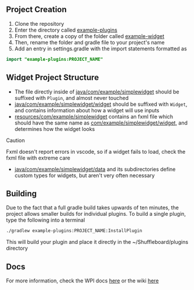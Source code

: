 ## Project Creation
1. Clone the repository
1. Enter the directory called [example-plugins](example-plugins)
1. From there, create a copy of the folder called [example-widget](example-plugins/example-widget)
1. Then, rename the folder and gradle file to your project's name
1. Add an entry in settings.gradle with the import statements formatted as
```Java
import "example-plugins:PROJECT_NAME"
```

## Widget Project Structure
- The file directly inside of [java/com/example/simplewidget](example-plugins/example-widget/src/main/java/com/example/simplewidget) should be suffixed with `Plugin`, and almost never touched
- [java/com/example/simplewidget/widget](example-plugins/example-widget/src/main/java/com/example/simplewidget/widget) should be suffixed with `Widget`, and contains information about how a widget will use inputs
- [resources/com/example/simplewidget](example-plugins/example-widget/src/main/resources/com/example) contains an fxml file which should have the same name as [com/example/simplewidget/widget](example-plugins/example-widget/src/main/java/com/example/simplewidget/widget), and determines how the widget looks
> [!CAUTION]
> Fxml doesn't report errors in vscode, so if a widget fails to load, check the fxml file with extreme care
- [java/com/example/simplewidget/data](example-plugins/example-widget/src/main/java/com/example/simplewidget/data) and its subdirectories define custom types for widgets, but aren't very often necessary

## Building
Due to the fact that a full gradle build takes upwards of ten minutes, the project allows smaller builds for individual plugins.
To build a single plugin, type the following into a terminal
```bash
./gradlew example-plugins:PROJECT_NAME:InstallPlugin
```
This will build your plugin and place it directly in the ~/Shuffleboard/plugins directory

## Docs
For more information, check the WPI docs [here](https://docs.wpilib.org/en/stable/docs/software/dashboards/shuffleboard/custom-widgets/index.html)
or the wiki [here](https://github.com/4329/ShuffleboardWidgets/wiki)
